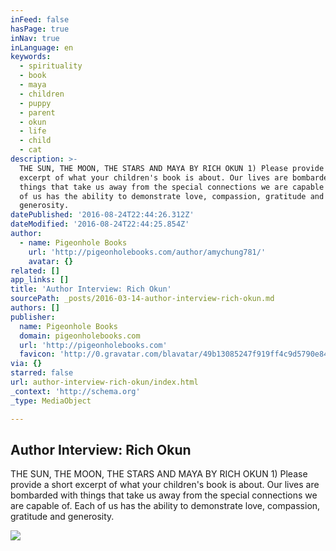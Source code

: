 ```yaml
---
inFeed: false
hasPage: true
inNav: true
inLanguage: en
keywords:
  - spirituality
  - book
  - maya
  - children
  - puppy
  - parent
  - okun
  - life
  - child
  - cat
description: >-
  THE SUN, THE MOON, THE STARS AND MAYA BY RICH OKUN 1) Please provide a short
  excerpt of what your children's book is about. Our lives are bombarded with
  things that take us away from the special connections we are capable of. Each
  of us has the ability to demonstrate love, compassion, gratitude and
  generosity.
datePublished: '2016-08-24T22:44:26.312Z'
dateModified: '2016-08-24T22:44:25.854Z'
author:
  - name: Pigeonhole Books
    url: 'http://pigeonholebooks.com/author/amychung781/'
    avatar: {}
related: []
app_links: []
title: 'Author Interview: Rich Okun'
sourcePath: _posts/2016-03-14-author-interview-rich-okun.md
authors: []
publisher:
  name: Pigeonhole Books
  domain: pigeonholebooks.com
  url: 'http://pigeonholebooks.com'
  favicon: 'http://0.gravatar.com/blavatar/49b13085247f919ff4c9d5790e84dd54?s=16'
via: {}
starred: false
url: author-interview-rich-okun/index.html
_context: 'http://schema.org'
_type: MediaObject

---
```

<article style=""><h1>Author Interview: Rich Okun</h1><p>THE SUN, THE MOON, THE STARS AND MAYA BY RICH OKUN 1) Please provide a short excerpt of what your children's book is about. Our lives are bombarded with things that take us away from the special connections we are capable of. Each of us has the ability to demonstrate love, compassion, gratitude and generosity.</p><img src="https://s3-us-west-2.amazonaws.com/the-grid-img/p/0e343e8da138af65f9ea0e31089eacc69c8b3277.jpg" /></article>